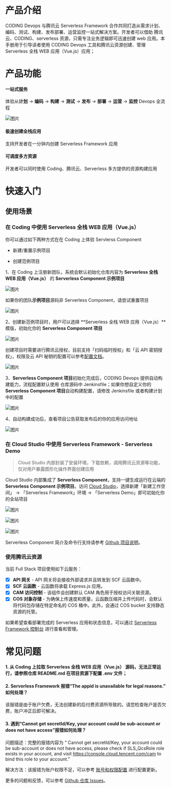 # 产品介绍
CODING Devops 与腾讯云 Serverless Framework 合作共同打造从需求计划、编码、测试、构建、发布部署、运营监控一站式解决方案。开发者可以借助 腾讯云、CODING、serverless 资源，只需专注业务逻辑即可迅速创建 web 应用。本手册用于引导读者使用 CODING Devops 工具和腾讯云资源创建、管理 Serverless 全栈 WEB 应用（Vue.js）应用；

# 产品功能
#### 一站式服务
体验从**计划** -> **编码** -> **构建** -> **测试** -> **发布** -> **部署** -> **运营** -> **监控** Devops 全流程

![图片](https://static-serverless-coding-1255529448.cos.ap-shenzhen-fsi.myqcloud.com/devops.jpg)

#### 极速创建全栈应用
支持开发者在一分钟内创建 Serverless Framework 应用

#### 可调度多方资源
开发者可以同时使用 Coding、腾讯云、Serverless 多方提供的资源构建应用

# 快速入门

## 使用场景

### 在 Coding 中使用 **Serverless 全栈 WEB 应用（Vue.js）**

你可以通过如下两种方式在在 Coding 上体验 Servlerss Component

- 新建/重置示例项目

- 创建范例项目

1、在 Coding 上注册新团队，系统会默认初始化仓库内容为 **Serverless 全栈 WEB 应用（Vue.js）** 的 **Serverless Component 示例项目**

![图片](https://static-serverless-coding-1255529448.cos.ap-shenzhen-fsi.myqcloud.com/1%E3%80%81%E5%9C%A8%20Coding%20%E4%B8%8A%E4%BD%BF%E7%94%A8%20Serverless%20Demo%20%7C%20%E7%A4%BA%E4%BE%8B%E9%A1%B9%E7%9B%AE.png)

如果你的团队**示例项目**源码非 Serverless Component，请尝试重置项目

![图片](https://static-serverless-coding-1255529448.cos.ap-shenzhen-fsi.myqcloud.com/1%E3%80%81%E5%9C%A8%20Coding%20%E4%B8%8A%E4%BD%BF%E7%94%A8%20Serverless%20Demo%20%7C%20%E9%87%8D%E7%BD%AE%E7%A4%BA%E4%BE%8B%E9%A1%B9%E7%9B%AE.png)

2、创建新范例项目时，用户可以选择 **Serverless 全栈 WEB 应用（Vue.js）**模版，初始化你的 **Serverless Component 项目**

![图片](https://static-serverless-coding-1255529448.cos.ap-shenzhen-fsi.myqcloud.com/2%E3%80%81%E5%9C%A8%20Coding%20%E4%B8%8A%E4%BD%BF%E7%94%A8%20Serverless%20Demo%20%7C%20%E6%96%B0%E5%BB%BA%E8%8C%83%E4%BE%8B%E9%A1%B9%E7%9B%AE1.png)

创建项目时需要进行腾讯云授权，目前支持「扫码临时授权」和「云 API 密钥授权」，权限及云 API 秘钥的配置可以参考[配置文档](https://cloud.tencent.com/document/product/1154/43006)。

![图片](https://static-serverless-coding-1255529448.cos.ap-shenzhen-fsi.myqcloud.com/2%E3%80%81%E5%9C%A8%20Coding%20%E4%B8%8A%E4%BD%BF%E7%94%A8%20Serverless%20Demo%20%7C%20%E6%96%B0%E5%BB%BA%E8%8C%83%E4%BE%8B%E9%A1%B9%E7%9B%AE2.png)


3、**Serverless Component 项目**初始化完成后，CODING Devops 提供自动构建能力，流程配置默认使用 仓库源码中 Jenkinsfile；如果你想自定义你的 **Serverless Component 项目**自动构建配置，请修改 Jenkinsfile 或者构建计划中的配置
 
![图片](https://static-serverless-coding-1255529448.cos.ap-shenzhen-fsi.myqcloud.com/3%E3%80%81%E5%9C%A8%20Coding%20%E4%B8%8A%E6%9E%84%E5%BB%BA%20Serverless%20framework.png)


4、自动构建成功后，查看项目公告获取发布后的你的应用访问地址

![图片](https://static-serverless-coding-1255529448.cos.ap-shenzhen-fsi.myqcloud.com/3%E3%80%81%E5%9C%A8%20Coding%20%E4%B8%8A%E6%9E%84%E5%BB%BA%E7%BB%93%E6%9E%9C-%E5%AF%B9%E5%A4%96%E9%93%BE%E6%8E%A5.png)


### 在 Cloud Studio 中使用 Serverless Framework - Serverless Demo

> Cloud Studio 内部封装了安装环境，下载依赖，调用腾讯云资源等功能，仅对用户暴露图形化操作界面创建应用

Cloud Studio 内部集成了 **Serverless Component**，支持一键生成运行在云端的 **Serverless Component 示例项目**。访问 [Cloud Studio](https://cloudstudio.net/)，选择新建「新建工作空间」 -> 「Serverless Framework」环境 -> 「Serverless Demo」即可初始化你的全站项目

![图片](https://static-serverless-coding-1255529448.cos.ap-shenzhen-fsi.myqcloud.com/1%E3%80%81%E5%9C%A8%20VS%20%E4%B8%8A%E4%BD%BF%E7%94%A8%20Serverless%20Demo%20%7C%20%E4%BA%A7%E5%93%81%E5%85%A5%E5%8F%A3a.png)


![图片](https://static-serverless-coding-1255529448.cos.ap-shenzhen-fsi.myqcloud.com/1%E3%80%81%E5%9C%A8%20VS%20%E4%B8%8A%E4%BD%BF%E7%94%A8%20Serverless%20Demo%20%7C%20%E4%BA%A7%E5%93%81%E5%85%A5%E5%8F%A3b.png)


![图片](https://static-serverless-coding-1255529448.cos.ap-shenzhen-fsi.myqcloud.com/1%E3%80%81%E5%9C%A8%20VS%20%E4%B8%8A%E4%BD%BF%E7%94%A8%20Serverless%20Demo%20%7C%20%E8%BF%90%E8%A1%8C%20Demo.png)

Serverless Component 简介及命令行支持请参考 [Github 项目说明](https://github.com/serverless/components/blob/master/README.cn.md)。

### 使用腾讯云资源

当前 Full Stack 项目使用如下云服务：

- [x] **API 网关** - API 网关将会接收外部请求并且转发到 SCF 云函数中。
- [x] **SCF 云函数** - 云函数将承载 Express.js 应用。
- [x] **CAM 访问控制** - 该组件会创建默认 CAM 角色用于授权访问关联资源。
- [x] **COS 对象存储** - 为确保上传速度和质量，云函数压缩并上传代码时，会默认将代码包存储在特定命名的 COS 桶中。此外，会通过 COS bucket 支持静态资源的托管。

如果希望查看部署完成的 Serverless 应用和状态信息，可以通过 [Serverless Framework 控制台](https://serverless.cloud.tencent.com/) 进行查看和管理。 

# 常见问题

#### 1. 从 Coding 上拉取 **Serverless 全栈 WEB 应用（Vue.js）** 源码，无法正常运行，请参照仓库 README.md 在项目资源下配置 .env 文件；


#### 2. Serverless Framework 报错“The appid is unavailable for legal reasons.” 如何处理？

该报错是由于账户欠费，无法创建新的后付费资源所导致的。请您检查账户是否欠费，账户冲正后即可解决。

#### 3. 遇到“Cannot get secretId/Key, your account could be sub-account or does not have access”报错如何处理？
问题描述：完整的报错内容为 “ Cannot get secretId/Key, your account could be sub-account or does not have access, please check if SLS_QcsRole role exists in your account, and visit https://console.cloud.tencent.com/cam to bind this role to your account.” 

解决方法：该报错为账户权限不足，可以参考 [账号和权限配置](https://cloud.tencent.com/document/product/1154/43006) 进行配置更新。


更多的问题和反馈，可以参考 [Github 仓库 Issues](https://github.com/serverless-components?q=tencent)。



